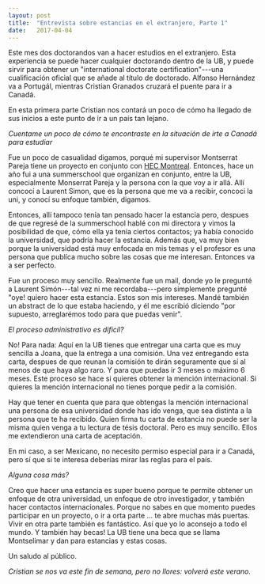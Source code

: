 ```yaml
---
layout: post
title:  "Entrevista sobre estancias en el extranjero, Parte 1"
date:   2017-04-04
---
```


Este mes dos doctorandos van a hacer estudios en el extranjero. Esta experiencia se puede hacer cualquier doctorando dentro de la UB, y puede sirvir para obtener un "international doctorate certification"---una cualificación oficial que se añade al título de doctorado.
Alfonso Hernández va a Portugál, mientras Cristian Granados cruzará el puente para ir a Canadá.

En esta primera parte Cristian nos contará un poco de cómo ha llegado de sus inicios a este punto de ir a un país tan lejano.

*Cuentame un poco de cómo te encontraste en la situación de irte a Canadá para estudiar*

Fue un poco de casualidad digamos, porqué mi supervisor Montserrat Pareja tiene un proyecto en conjunto con [HEC Montreal](http://www.hec.ca/en/). Entonces, hace un año fui a una summerschool que organizan en conjunto, entre la UB, especialmente Monserrat Pareja y la persona con la que voy a ir allá. Allí concocí a Laurent Simon, que es la persona que me va a recibir, concoci la uni, y conocí su enfoque también, digamos. 

Entonces, allí tampoco tenía tan pensado hacer la estancia pero, despues de que regresé de la summerschool hablé con mi directora y vimos la posibilidad de que, cómo ella ya tenía ciertos contactos; ya había conocido la universidad, que podría hacer la estancia. Además que, va muy bien porque la universidad está muy enfocada en mis temas y el profesor es una persona que publíca mucho sobre las cosas que me interesan. Entonces va a ser perfecto.

Fue un proceso muy sencillo. Realmente fue un mail, donde yo le pregunté  a Laurent Simón---tal vez ni me recordaba---pero simplemente pregunté "oye! quiero hacer esta estancia. Estos son mis intereses. Mandé también un abstract de lo que estaba haciendo, y él me escribió diciendo "por supuesto, arreglarémos todo para que puedas venir". 

*El proceso administrativo es dificíl?*

No! Para nada: Aquí en la UB tienes que entregar una carta que es muy sencilla a Joana, que la entrega a una comisión. Una vez entregando esta carta,  despues de que reunan la comisión te dirán seguramente que sí al menos de que haya algo raro. Y para que puedas ir 3 meses o máximo 6 meses. Este proceso se hace si quieres obtener la mención internacional. Si quieres la mención internacional no tienes porque pedir a la comisión.

Hay que tener en cuenta que para que obtengas la mención internacional una persona  de esa universidad donde has ido venga, que sea distinta a la persona que te ha recibido. Quien firma tu carta de estancia no puede ser la misma quien venga a tu lectura de tésis doctoral. Pero es muy sencillo. Ellos me extendieron una carta de aceptación.

En mi caso, a ser Mexicano, no necesito permiso especial para ir a Canadá, pero sí que si te interesa deberías mirar las reglas para el país.

*Alguna cosa más?*

Creo que hacer una estancia es super bueno porque te permite obtener un enfoque de otra universidad, un enfoque de otro investigador, y también hacer contactos internacionales. Porque no sabes en que momento puedes participar en un proyecto, o ir a orta parte ... te abre muchas más puertas. Vivir en otra parte también es fantástico. Así que yo lo aconsejo a todo el mundo. Y también hay becas! La UB tiene una beca que se llama Montselimar y dan para estancias y estas cosas.

Un saludo al público.

*Cristian se nos va este fin de semana, pero no llores: volverá este verano.*